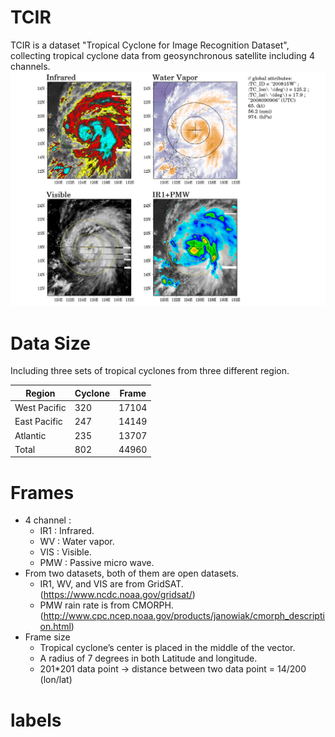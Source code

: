 # TCIR
TCIR is a dataset "Tropical Cyclone for Image Recognition Dataset", collecting tropical cyclone data from geosynchronous satellite including 4 channels.
![N|Solid](sample_fig.png)

# Data Size
Including three sets of tropical cyclones from three different region.

| Region | Cyclone | Frame |
| ------ | ------ | ------ |
| West Pacific | 320 | 17104 |
| East Pacific | 247 | 14149 |
| Atlantic | 235 | 13707 |
| Total | 802 | 44960 |

# Frames
- 4 channel : 
    - IR1 : Infrared.
    - WV : Water vapor.
    - VIS : Visible.
    - PMW : Passive micro wave.
- From two datasets, both of them are open datasets.
    - IR1, WV, and VIS are from GridSAT.(https://www.ncdc.noaa.gov/gridsat/)
    - PMW rain rate is from CMORPH. (http://www.cpc.ncep.noaa.gov/products/janowiak/cmorph_description.html)
- Frame size
    - Tropical cyclone’s center is placed in the middle of the vector.
    - A radius of 7 degrees in both Latitude and longitude.
    - 201*201 data point -> distance between two data point = 14/200 (lon/lat)

# labels
